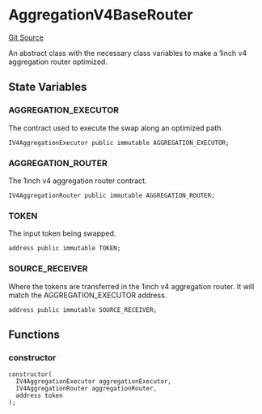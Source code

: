 # AggregationV4BaseRouter
[Git Source](https://github.com/ScopeLift/optimizoors-1inch-protocol/blob/e9de00f1fcf1fead01a01a7915e828574099428e/src/AggregationBaseRouter.sol)

An abstract class with the necessary class variables
to make a 1inch v4 aggregation router optimized.


## State Variables
### AGGREGATION_EXECUTOR
The contract used to execute the swap along an optimized path.


```solidity
IV4AggregationExecutor public immutable AGGREGATION_EXECUTOR;
```


### AGGREGATION_ROUTER
The 1inch v4 aggregation router contract.


```solidity
IV4AggregationRouter public immutable AGGREGATION_ROUTER;
```


### TOKEN
The input token being swapped.


```solidity
address public immutable TOKEN;
```


### SOURCE_RECEIVER
Where the tokens are transferred in the 1inch v4 aggregation router.
It will match the AGGREGATION_EXECUTOR address.


```solidity
address public immutable SOURCE_RECEIVER;
```


## Functions
### constructor


```solidity
constructor(
  IV4AggregationExecutor aggregationExecutor,
  IV4AggregationRouter aggregationRouter,
  address token
);
```

